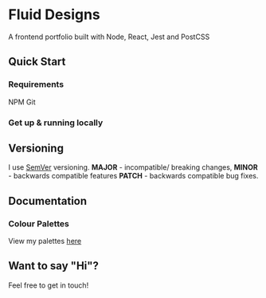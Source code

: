 # Fluid Designs
A frontend portfolio built with Node, React, Jest and PostCSS

## Quick Start
### Requirements
NPM
Git
### Get up & running locally


## Versioning
I use [SemVer](https://semver.org/) versioning.
**MAJOR** - incompatible/ breaking changes,
**MINOR** - backwards compatible features
**PATCH** - backwards compatible bug fixes.

## Documentation
### Colour Palettes
View my palettes [here](https://www.color-hex.com/member/ClaireSquire)

## Want to say "Hi"?
Feel free to get in touch!
